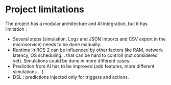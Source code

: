 # Project limitations
The project has a modular architecture and AI integration, but it has limitation :

- Several steps (simulation, Logs and JSON imports and CSV export in the microservice) needs to be done manually.
- Runtime in ROS 2 can be influenced by other factors like RAM, network latency, OS scheduling... that can be hard to controll (not considered yet). Simulations could be done in more different cases.
- Prediction from AI has to be improved (add features, more different simulations ...)
- DSL : predictions injected only for triggers and actions. 

